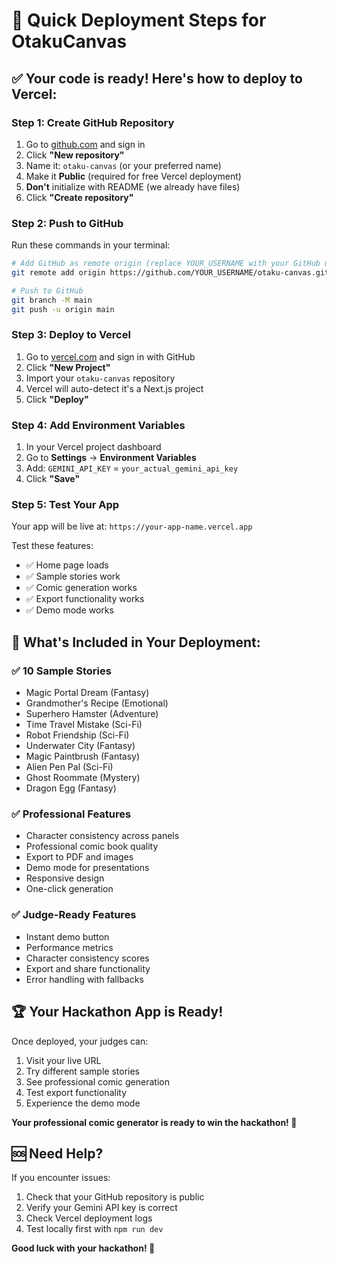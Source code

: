 # 🚀 Quick Deployment Steps for OtakuCanvas

## ✅ Your code is ready! Here's how to deploy to Vercel:

### Step 1: Create GitHub Repository
1. Go to [github.com](https://github.com) and sign in
2. Click **"New repository"**
3. Name it: `otaku-canvas` (or your preferred name)
4. Make it **Public** (required for free Vercel deployment)
5. **Don't** initialize with README (we already have files)
6. Click **"Create repository"**

### Step 2: Push to GitHub
Run these commands in your terminal:

```bash
# Add GitHub as remote origin (replace YOUR_USERNAME with your GitHub username)
git remote add origin https://github.com/YOUR_USERNAME/otaku-canvas.git

# Push to GitHub
git branch -M main
git push -u origin main
```

### Step 3: Deploy to Vercel
1. Go to [vercel.com](https://vercel.com) and sign in with GitHub
2. Click **"New Project"**
3. Import your `otaku-canvas` repository
4. Vercel will auto-detect it's a Next.js project
5. Click **"Deploy"**

### Step 4: Add Environment Variables
1. In your Vercel project dashboard
2. Go to **Settings** → **Environment Variables**
3. Add: `GEMINI_API_KEY` = `your_actual_gemini_api_key`
4. Click **"Save"**

### Step 5: Test Your App
Your app will be live at: `https://your-app-name.vercel.app`

Test these features:
- ✅ Home page loads
- ✅ Sample stories work
- ✅ Comic generation works
- ✅ Export functionality works
- ✅ Demo mode works

## 🎯 What's Included in Your Deployment:

### ✅ 10 Sample Stories
- Magic Portal Dream (Fantasy)
- Grandmother's Recipe (Emotional)
- Superhero Hamster (Adventure)
- Time Travel Mistake (Sci-Fi)
- Robot Friendship (Sci-Fi)
- Underwater City (Fantasy)
- Magic Paintbrush (Fantasy)
- Alien Pen Pal (Sci-Fi)
- Ghost Roommate (Mystery)
- Dragon Egg (Fantasy)

### ✅ Professional Features
- Character consistency across panels
- Professional comic book quality
- Export to PDF and images
- Demo mode for presentations
- Responsive design
- One-click generation

### ✅ Judge-Ready Features
- Instant demo button
- Performance metrics
- Character consistency scores
- Export and share functionality
- Error handling with fallbacks

## 🏆 Your Hackathon App is Ready!

Once deployed, your judges can:
1. Visit your live URL
2. Try different sample stories
3. See professional comic generation
4. Test export functionality
5. Experience the demo mode

**Your professional comic generator is ready to win the hackathon! 🎉**

## 🆘 Need Help?

If you encounter issues:
1. Check that your GitHub repository is public
2. Verify your Gemini API key is correct
3. Check Vercel deployment logs
4. Test locally first with `npm run dev`

**Good luck with your hackathon! 🚀**
